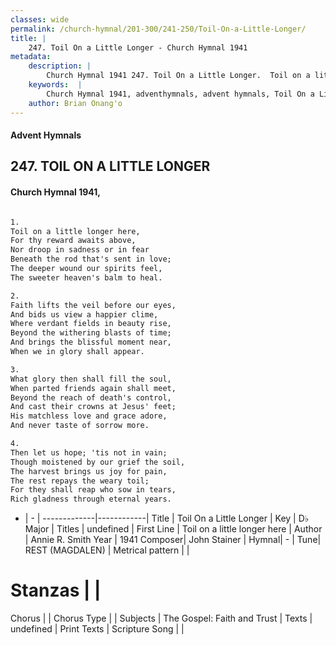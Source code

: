```yaml
---
classes: wide
permalink: /church-hymnal/201-300/241-250/Toil-On-a-Little-Longer/
title: |
    247. Toil On a Little Longer - Church Hymnal 1941
metadata:
    description: |
        Church Hymnal 1941 247. Toil On a Little Longer.  Toil on a little longer here,  For thy reward awaits above,  Nor droop in sadness or in fear  Beneath the rod that's sent in love;  The deeper wound our spirits feel,  The sweeter heaven's balm to heal.  
    keywords:  |
        Church Hymnal 1941, adventhymnals, advent hymnals, Toil On a Little Longer, Toil on a little longer here. 
    author: Brian Onang'o
---
```


#### Advent Hymnals
## 247. TOIL ON A LITTLE LONGER
####  Church Hymnal 1941,

```txt

1.
Toil on a little longer here, 
For thy reward awaits above, 
Nor droop in sadness or in fear 
Beneath the rod that's sent in love; 
The deeper wound our spirits feel, 
The sweeter heaven's balm to heal. 

2.
Faith lifts the veil before our eyes, 
And bids us view a happier clime, 
Where verdant fields in beauty rise, 
Beyond the withering blasts of time; 
And brings the blissful moment near, 
When we in glory shall appear. 

3.
What glory then shall fill the soul, 
When parted friends again shall meet, 
Beyond the reach of death's control, 
And cast their crowns at Jesus' feet; 
His matchless love and grace adore, 
And never taste of sorrow more. 

4.
Then let us hope; 'tis not in vain; 
Though moistened by our grief the soil, 
The harvest brings us joy for pain, 
The rest repays the weary toil; 
For they shall reap who sow in tears, 
Rich gladness through eternal years.


```

- |   -  |
-------------|------------|
Title | Toil On a Little Longer |
Key | D♭ Major |
Titles | undefined |
First Line | Toil on a little longer here |
Author | Annie R. Smith
Year | 1941
Composer| John Stainer |
Hymnal|  - |
Tune| REST (MAGDALEN) |
Metrical pattern | |
# Stanzas |  |
Chorus |  |
Chorus Type |  |
Subjects | The Gospel: Faith and Trust |
Texts | undefined |
Print Texts | 
Scripture Song |  |
    
